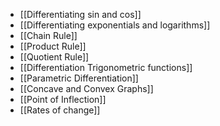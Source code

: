 - [[Differentiating sin and cos]]
- [[Differentiating exponentials and logarithms]]
- [[Chain Rule]]
- [[Product Rule]]
- [[Quotient Rule]]
- [[Differentiation Trigonometric functions]]
- [[Parametric Differentiation]]
- [[Concave and Convex Graphs]]
- [[Point of Inflection]]
- [[Rates of change]]